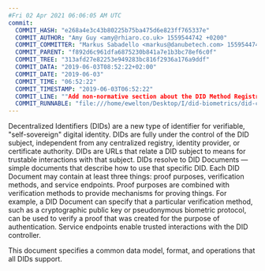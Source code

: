 ```yaml
---
#Fri 02 Apr 2021 06:06:05 AM UTC
commit:
  COMMIT_HASH: "e268a4e3c43b80225b75ba475d6e823ff765337e"
  COMMIT_AUTHOR: "Amy Guy <amy@rhiaro.co.uk> 1559544742 +0200"
  COMMIT_COMMITTER: "Markus Sabadello <markus@danubetech.com> 1559544742 +0200"
  COMMIT_PARENT: "f892d6c961dfa6875230b841a7e1b3bc78ef6c0f"
  COMMIT_TREE: "313afd27e82253e949283bc816f2936a176a9ddf"
  COMMIT_DATA: "2019-06-03T08:52:22+02:00"
  COMMIT_DATE: "2019-06-03"
  COMMIT_TIME: "06:52:22"
  COMMIT_TIMESTAMP: "2019-06-03T06:52:22"
  COMMIT_LINE: ""Add non-normative section about the DID Method RegistryCOMMA re: #133 (#186)"
  COMMIT_RUNNABLE: "file:///home/ewelton/Desktop/I/did-biometrics/did-core-dataset/analysis/gitinfo/e268a4e3c43b80225b75ba475d6e823ff765337e/snapshot/index.html"
---
```


<section id="abstract">
<p>
Decentralized Identifiers (DIDs) are a new type of identifier for
verifiable, "self-sovereign" digital identity. DIDs are fully under the
control of the DID subject, independent from any centralized registry,
identity provider, or certificate authority. DIDs are URLs that relate
a DID subject to means for trustable interactions with that subject.
DIDs resolve to DID Documents — simple documents that describe how to
use that specific DID. Each DID Document may contain at least three
things: proof purposes, verification methods, and service endpoints.
Proof purposes are combined with verification methods to provide mechanisms
for proving things. For example, a DID Document can specify that a particular
verification method, such as a cryptographic public key or pseudonymous
biometric protocol, can be used to verify a proof that was created for the
purpose of authentication. Service endpoints enable trusted interactions with
the DID controller.
    </p>
<p>
This document specifies a common data model, format, and operations
that all DIDs support.
    </p>
</section>
